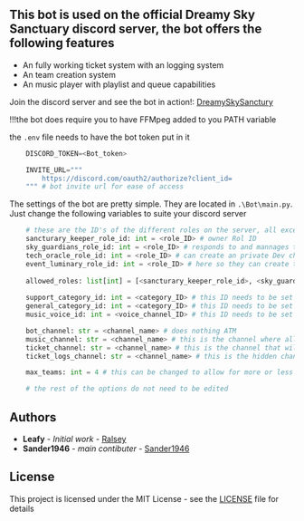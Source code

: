 ## This bot is used on the official Dreamy Sky Sanctuary discord server, the bot offers the following features
- An fully working ticket system with an logging system
- An team creation system
- An music player with playlist and queue capabilities

Join the discord server and see the bot in action!: [DreamySkySanctury](http://discord.gg/DreamySkySanctuary)

!!!the bot does require you to have FFMpeg added to you PATH variable

the `.env` file needs to have the bot token put in it
```python
    DISCORD_TOKEN=<Bot_token>

    INVITE_URL="""
        https://discord.com/oauth2/authorize?client_id=
    """ # bot invite url for ease of access
```

The settings of the bot are pretty simple. They are located in `.\Bot\main.py`.
Just change the following variables to suite your discord server

``` python 
    # these are the ID's of the different roles on the server, all except for the sancturary_keeper and event_luminary are required to be set in order for the bot to work
    sancturary_keeper_role_id: int = <role_ID> # owner Rol ID
    sky_guardians_role_id: int = <role_ID> # responds to and mannages tickets 
    tech_oracle_role_id: int = <role_ID> # can create an private Dev channel if needed
    event_luminary_role_id: int = <role_ID> # here so they can create teams
    
    allowed_roles: list[int] = [<sancturary_keeper_role_id>, <sky_guardians_role_id>, ...] # these are the rols that are allowed to create teams and sutch
    
    support_category_id: int = <category_ID> # this ID needs to be set for the ticket system to be able to create a ticket
    general_category_id: int = <category_ID> # this ID needs to be set for the bot to create private Def channels 
    music_voice_id: int = <voice_channel_ID> # this ID needs to be set so that the bot can only join that specific voice channel

    bot_channel: str = <channel_name> # does nothing ATM
    music_channel: str = <channel_name> # this is the channel where all the music info will be send
    ticket_channel: str = <channel_name> # this is the channel that will let people create tickets
    ticket_logs_channel: str = <channel_name> # this is the hidden channel where all the ticket logs will be send

    max_teams: int = 4 # this can be changed to allow for more or less than 4 teams

    # the rest of the options do not need to be edited
```

## Authors

- **Leafy** - *Initial work* - [Ralsey](https://github.com/Ralsey)
- **Sander1946** - *main contibuter* - [Sander1946](https://github.com/sander1946)



## License

This project is licensed under the MIT License - see the [LICENSE](LICENSE) file for details